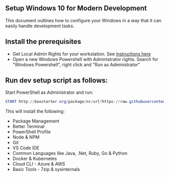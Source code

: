 ## Setup Windows 10 for Modern Development
This document outlines how to configure your Windows in a way that it can easily handle development tasks. 

## Install the prerequisites

 * Get Local Admin Rights for your workstation. See [instructions here](https://softwareone.service-now.com/sp/?sys_kb_id=e9a6abdbdc050e00b82b7c37157ee971&id=kb_article_view&sysparm_rank=1&sysparm_tsqueryId=47f0fde11b05f450351debd9bb4bcbee)
 * Open a new Windows Powershell with Administrator rights. Search for "Windows Powershell", right click and "Run as Administrator"


## Run dev setup script as follows:

Start PowerShell as Administrator and run:

```powershell
START http://boxstarter.org/package/nr/url?https://raw.githubusercontent.com/lejo/windows-development-environment/master/boxstarter
```

This will install the following:

 * Package Management
 * Better Terminal
 * PowerShell Profile
 * Node & NPM
 * Git
 * VS Code IDE
 * Common Languages like Java, .Net, Ruby, Go & Python
 * Docker & Kubernetes
 * Cloud CLI - Azure & AWS
 * Basic Tools - 7zip & sysinternals
